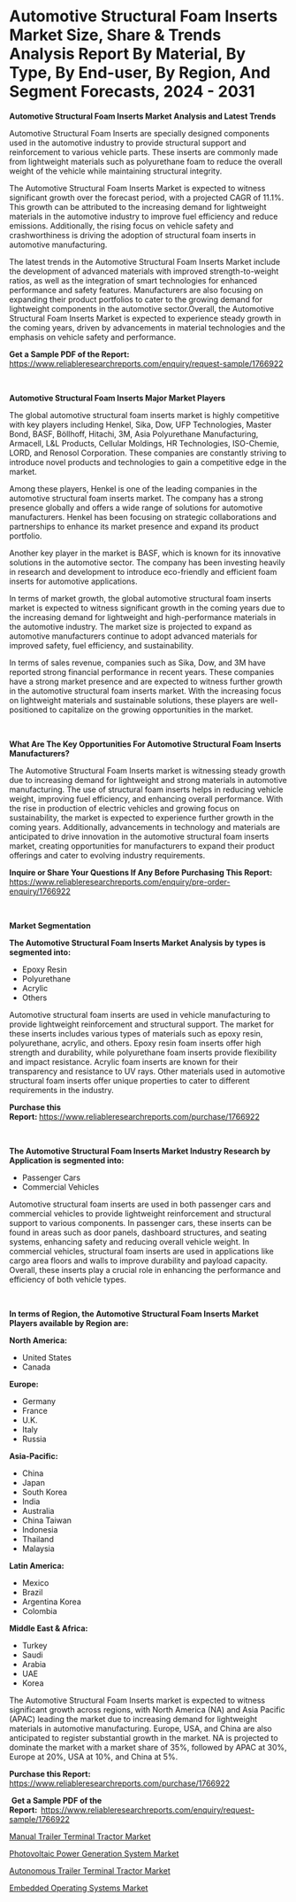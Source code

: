 <p><h1>Automotive Structural Foam Inserts Market Size, Share & Trends Analysis Report By Material, By Type, By End-user, By Region, And Segment Forecasts, 2024 - 2031</h1></p><p><strong>Automotive Structural Foam Inserts Market Analysis and Latest Trends</strong></p>
<p><p>Automotive Structural Foam Inserts are specially designed components used in the automotive industry to provide structural support and reinforcement to various vehicle parts. These inserts are commonly made from lightweight materials such as polyurethane foam to reduce the overall weight of the vehicle while maintaining structural integrity.</p><p>The Automotive Structural Foam Inserts Market is expected to witness significant growth over the forecast period, with a projected CAGR of 11.1%. This growth can be attributed to the increasing demand for lightweight materials in the automotive industry to improve fuel efficiency and reduce emissions. Additionally, the rising focus on vehicle safety and crashworthiness is driving the adoption of structural foam inserts in automotive manufacturing.</p><p>The latest trends in the Automotive Structural Foam Inserts Market include the development of advanced materials with improved strength-to-weight ratios, as well as the integration of smart technologies for enhanced performance and safety features. Manufacturers are also focusing on expanding their product portfolios to cater to the growing demand for lightweight components in the automotive sector.Overall, the Automotive Structural Foam Inserts Market is expected to experience steady growth in the coming years, driven by advancements in material technologies and the emphasis on vehicle safety and performance.</p></p>
<p><strong>Get a Sample PDF of the Report:&nbsp;</strong> <a href="https://www.reliableresearchreports.com/enquiry/request-sample/1766922">https://www.reliableresearchreports.com/enquiry/request-sample/1766922</a></p>
<p>&nbsp;</p>
<p><strong>Automotive Structural Foam Inserts Major Market Players</strong></p>
<p><p>The global automotive structural foam inserts market is highly competitive with key players including Henkel, Sika, Dow, UFP Technologies, Master Bond, BASF, Böllhoff, Hitachi, 3M, Asia Polyurethane Manufacturing, Armacell, L&L Products, Cellular Moldings, HR Technologies, ISO-Chemie, LORD, and Renosol Corporation. These companies are constantly striving to introduce novel products and technologies to gain a competitive edge in the market.</p><p>Among these players, Henkel is one of the leading companies in the automotive structural foam inserts market. The company has a strong presence globally and offers a wide range of solutions for automotive manufacturers. Henkel has been focusing on strategic collaborations and partnerships to enhance its market presence and expand its product portfolio.</p><p>Another key player in the market is BASF, which is known for its innovative solutions in the automotive sector. The company has been investing heavily in research and development to introduce eco-friendly and efficient foam inserts for automotive applications.</p><p>In terms of market growth, the global automotive structural foam inserts market is expected to witness significant growth in the coming years due to the increasing demand for lightweight and high-performance materials in the automotive industry. The market size is projected to expand as automotive manufacturers continue to adopt advanced materials for improved safety, fuel efficiency, and sustainability.</p><p>In terms of sales revenue, companies such as Sika, Dow, and 3M have reported strong financial performance in recent years. These companies have a strong market presence and are expected to witness further growth in the automotive structural foam inserts market. With the increasing focus on lightweight materials and sustainable solutions, these players are well-positioned to capitalize on the growing opportunities in the market.</p></p>
<p>&nbsp;</p>
<p><strong>What Are The Key Opportunities For Automotive Structural Foam Inserts Manufacturers?</strong></p>
<p><p>The Automotive Structural Foam Inserts market is witnessing steady growth due to increasing demand for lightweight and strong materials in automotive manufacturing. The use of structural foam inserts helps in reducing vehicle weight, improving fuel efficiency, and enhancing overall performance. With the rise in production of electric vehicles and growing focus on sustainability, the market is expected to experience further growth in the coming years. Additionally, advancements in technology and materials are anticipated to drive innovation in the automotive structural foam inserts market, creating opportunities for manufacturers to expand their product offerings and cater to evolving industry requirements.</p></p>
<p><strong>Inquire or Share Your Questions If Any Before Purchasing This Report:</strong> <a href="https://www.reliableresearchreports.com/enquiry/pre-order-enquiry/1766922">https://www.reliableresearchreports.com/enquiry/pre-order-enquiry/1766922</a></p>
<p>&nbsp;</p>
<p><strong>Market Segmentation</strong></p>
<p><strong>The Automotive Structural Foam Inserts Market Analysis by types is segmented into:</strong></p>
<p><ul><li>Epoxy Resin</li><li>Polyurethane</li><li>Acrylic</li><li>Others</li></ul></p>
<p><p>Automotive structural foam inserts are used in vehicle manufacturing to provide lightweight reinforcement and structural support. The market for these inserts includes various types of materials such as epoxy resin, polyurethane, acrylic, and others. Epoxy resin foam inserts offer high strength and durability, while polyurethane foam inserts provide flexibility and impact resistance. Acrylic foam inserts are known for their transparency and resistance to UV rays. Other materials used in automotive structural foam inserts offer unique properties to cater to different requirements in the industry.</p></p>
<p><strong>Purchase this Report:&nbsp;</strong><a href="https://www.reliableresearchreports.com/purchase/1766922">https://www.reliableresearchreports.com/purchase/1766922</a></p>
<p>&nbsp;</p>
<p><strong>The Automotive Structural Foam Inserts Market Industry Research by Application is segmented into:</strong></p>
<p><ul><li>Passenger Cars</li><li>Commercial Vehicles</li></ul></p>
<p><p>Automotive structural foam inserts are used in both passenger cars and commercial vehicles to provide lightweight reinforcement and structural support to various components. In passenger cars, these inserts can be found in areas such as door panels, dashboard structures, and seating systems, enhancing safety and reducing overall vehicle weight. In commercial vehicles, structural foam inserts are used in applications like cargo area floors and walls to improve durability and payload capacity. Overall, these inserts play a crucial role in enhancing the performance and efficiency of both vehicle types.</p></p>
<p>&nbsp;</p>
<p><strong>In terms of Region, the Automotive Structural Foam Inserts Market Players available by Region are:</strong></p>
<p>
    <p> <strong> North America: </strong>
        <ul>
            <li>United States</li>
            <li>Canada</li>
        </ul>
        </p> 
    <p> <strong> Europe: </strong>
        <ul>
            <li>Germany</li>
            <li>France</li>
            <li>U.K.</li>
            <li>Italy</li>
            <li>Russia</li>
        </ul>
        </p> 
    <p> <strong> Asia-Pacific: </strong>
        <ul>
            <li>China</li>
            <li>Japan</li>
            <li>South Korea</li>
            <li>India</li>
            <li>Australia</li>
            <li>China Taiwan</li>
            <li>Indonesia</li>
            <li>Thailand</li>
            <li>Malaysia</li>
        </ul>
        </p> 
    <p> <strong> Latin America: </strong>
        <ul>
            <li>Mexico</li>
            <li>Brazil</li>
            <li>Argentina Korea</li>
            <li>Colombia</li>
        </ul>
        </p> 
    <p> <strong> Middle East & Africa: </strong>
        <ul>
            <li>Turkey</li>
            <li>Saudi</li>
            <li>Arabia</li>
            <li>UAE</li>
            <li>Korea</li>
        </ul>
    </p>
    </p>
<p><p>The Automotive Structural Foam Inserts market is expected to witness significant growth across regions, with North America (NA) and Asia Pacific (APAC) leading the market due to increasing demand for lightweight materials in automotive manufacturing. Europe, USA, and China are also anticipated to register substantial growth in the market. NA is projected to dominate the market with a market share of 35%, followed by APAC at 30%, Europe at 20%, USA at 10%, and China at 5%.</p></p>
<p><strong>Purchase this Report: </strong><a href="https://www.reliableresearchreports.com/purchase/1766922">https://www.reliableresearchreports.com/purchase/1766922</a></p>
<p>&nbsp;<strong>Get a Sample PDF of the Report:&nbsp;&nbsp;</strong><a href="https://www.reliableresearchreports.com/enquiry/request-sample/1766922">https://www.reliableresearchreports.com/enquiry/request-sample/1766922</a></p>
<p><strong></strong></p>
<p><p><a href="https://view.publitas.com/reportprime-1/manual-trailer-terminal-tractor-market-offers-provide-insightful-data-for-the-time-period-from-2023-to-2030-and-also-provide-analysis-based-on-application-type-and-region/">Manual Trailer Terminal Tractor Market</a></p><p><a href="https://view.publitas.com/reportprime-1/photovoltaic-power-generation-system-market-insights-market-players-and-forecast-till-2031/">Photovoltaic Power Generation System Market</a></p><p><a href="https://view.publitas.com/reportprime-1/autonomous-trailer-terminal-tractor-market-size-growth-outlook-from-2023-to-2030-projecting-at-markets-trends-analysis-by-application-regional-outlook-and-revenue/">Autonomous Trailer Terminal Tractor Market</a></p><p><a href="https://natural-crush-b99.notion.site/Insights-into-Embedded-Operating-Systems-Market-Size-Analysing-Market-Share-Trends-and-Growth-fro-10bb82367db8423492ef51879ec4e484">Embedded Operating Systems Market</a></p></p>
